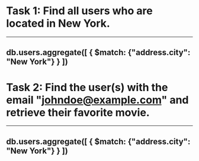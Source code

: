 # Task 1: Find all users who are located in New York.
----------
## db.users.aggregate([ { $match: {"address.city": "New York"} } ])

# Task 2: Find the user(s) with the email "johndoe@example.com" and retrieve their favorite movie.
----------
## db.users.aggregate([ { $match: {"address.city": "New York"} } ])

